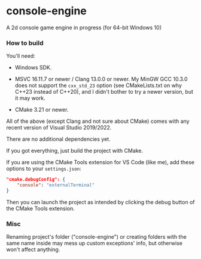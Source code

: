 # console-engine

A 2d console game engine in progress (for 64-bit Windows 10)

### How to build
You'll need:
* Windows SDK.

* MSVC 16.11.7 or newer / Clang 13.0.0 or newer. My MinGW GCC 10.3.0 does not support the `cxx_std_23` option (see CMakeLists.txt on why C++23 instead of C++20), and I didn't bother to try a newer version, but it may work.

* CMake 3.21 or newer.

All of the above (except Clang and not sure about CMake) comes with any recent version of Visual Studio 2019/2022.

There are no additional dependencies yet.


If you got everything, just build the project with CMake.


If you are using the CMake Tools extension for VS Code (like me), add these options to your `settings.json`:
```json
"cmake.debugConfig": {
	"console": "externalTerminal"
}
```
Then you can launch the project as intended by clicking the debug button of the CMake Tools extension.

### Misc

Renaming project\'s folder ("console-engine") or creating folders with the same name inside may mess up custom exceptions\' info, but otherwise won't affect anything.
